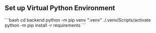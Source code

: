 ## Set up Virtual Python Environment

´´´bash
cd backend
python -m pip venv ".venv"
./.venv/Scripts/activate
python -m pip install -r requirements
´´´
